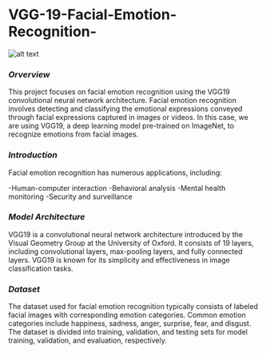 # VGG-19-Facial-Emotion-Recognition-



![alt text]( https://github.com/pahaht/VGG-19-Facial-Emotion-Recognition-]/tree/main/Images/p-emotions.JPG)





###  *Orverview*
This project focuses on facial emotion recognition using the VGG19 convolutional neural network architecture. 
Facial emotion recognition involves detecting and classifying the emotional expressions conveyed through 
facial expressions captured in images or videos. In this case, we are using VGG19, 
a deep learning model pre-trained on ImageNet, to recognize emotions from facial images.


### *Introduction*
Facial emotion recognition has numerous applications, including:

-Human-computer interaction
-Behavioral analysis
-Mental health monitoring
-Security and surveillance


###  *Model Architecture*
VGG19 is a convolutional neural network architecture introduced by the Visual Geometry Group 
at the University of Oxford. It consists of 19 layers, including convolutional layers,
max-pooling layers, and fully connected layers. VGG19 is known for its simplicity
and effectiveness in image classification tasks.


### *Dataset*
The dataset used for facial emotion recognition typically consists of labeled facial images
with corresponding emotion categories. Common emotion categories include happiness, sadness,
anger, surprise, fear, and disgust. The dataset is divided into training, validation, 
and testing sets for model training, validation, and evaluation, respectively.

